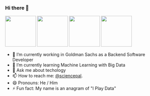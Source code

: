 ### Hi there 👋

<img src="https://github.com/sciencepal/sciencepal/blob/master/intellij.gif" width="100">
<img src="https://github.com/sciencepal/sciencepal/blob/master/csgo.gif" width="100">
<img src="https://github.com/sciencepal/sciencepal/blob/master/chess.gif" width="100">
<img src="https://github.com/sciencepal/sciencepal/blob/master/valorant.gif" width="100">

- 🔭 I’m currently working in Goldman Sachs as a Backend Software Developer
- 🌱 I’m currently learning Machine Learning with Big Data
- 💬 Ask me about techology
- 📫 How to reach me: [@sciencepal](https://www.facebook.com/sciencepal).
- 😄 Pronouns: He / Him
- ⚡ Fun fact: My name is an anagram of "I Play Data"

<!--
**sciencepal/sciencepal** is a ✨ _special_ ✨ repository because its `README.md` (this file) appears on your GitHub profile.

Here are some ideas to get you started:

- 🔭 I’m currently working on ...
- 🌱 I’m currently learning ...
- 👯 I’m looking to collaborate on ...
- 🤔 I’m looking for help with ...
- 💬 Ask me about ...
- 📫 How to reach me: ...
- 😄 Pronouns: ...
- ⚡ Fun fact: ...
-->
